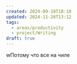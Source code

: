 ```yaml
---
created: 2024-09-18T10:18
updated: 2024-11-26T13:12
tags:
  - areas/productivity
  - project/Writing
draft: true
---
```

wПотому что все на чиле
